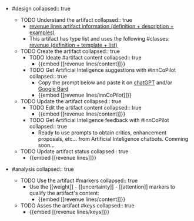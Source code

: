 
- #design
   collapsed:: true
  - TODO Understand the artifact
    collapsed:: true
    - [revenue lines artifact information (definition + description + examples)](https://go.innbok.com/#/page/innBoK%2Frevenue-lines%2Finfo)
    - This artifact has type list and uses the following #classes: [revenue (definition + template + list)](https://go.innbok.com/#/page/innBoK%2Fclass%2Frevenue)
  - TODO Create the artifact
     collapsed:: true
    - TODO Ideate #artifact content
      collapsed:: true
      - {{embed [[revenue lines/content]]}}
    - TODO Get Artificial Inteligence suggestions with #innCoPilot
      collapsed:: true
      - Copy the prompt below and paste it on [chatGPT](https://chat.openai.com) and/or [Google Bard](https://bard.google.com/chat)
      - {{embed [[revenue lines/innCoPilot]]}}
  - TODO Update the artifact
    collapsed:: true
    - TODO Edit the artifact content
     collapsed:: true
      - {{embed [[revenue lines/content]]}}
    - TODO Get Artificial Inteligence feedback with #innCoPilot
      collapsed:: true
      - Ready to use prompts to obtain critics, enhancement proposals, etc... from Artificial Inteligence chatbots. Comming soon...
  - TODO Update artifact status
    collapsed:: true
    - {{embed [[revenue lines]]}}


- #analysis
  collapsed:: true
  - TODO Use the artifact #markers
    collapsed:: true
    - Use the [[weight]] - [[uncertainty]] - [[attention]] markers to qualify the artifact's content:
      - {{embed [[revenue lines/content]]}}
  - TODO Asses the artifact #keys
    collapsed:: true
    - {{embed [[revenue lines/keys]]}}



